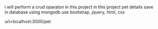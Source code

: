 i will perform a crud oparaton in this project
in this project pet details save in database using mongodb
use bootstrap, jquery, html, css 

url=localhost:3000/pet

